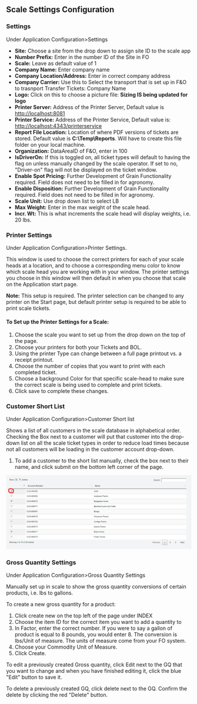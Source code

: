 ﻿## Scale Settings Configuration

### Settings

Under Application Configuration>Settings 

- **Site:** Choose a site from the drop down to assign site ID to the scale app
- **Number Prefix:** Enter in the number ID of the Site in FO
- **Scale:** Leave as default value of 1
- **Company Name:** Enter company name
- **Company Location/Address:** Enter in correct company address
- **Company Carrier:** Use this to Select the transport that is set up in F&O to trasnport Transfer Tickets: Company Name
- **Logo:** Click on this to choose a picture file: **Sizing IS being updated for logo**
- **Printer Server:** Address of the Printer Server, Default value is <http://localhost:8081>
- **Printer Service:** Address of the Printer Service, Default value is: <http://localhost:4343/printerservice>
- **Report File Location:** Location of where PDF versions of tickets are stored. Default value is **C:\Temp\Reports**. Will have to create this file folder on your local machine. 
- **Organization:** DataAreaID of F&O, enter in 100
- **IsDriverOn:** If this is toggled on, all ticket types will default to having the flag on unless manually changed by the scale operator. If set to no, "Driver-on" flag will not be displayed on the ticket window. 
- **Enable Spot Pricing:** Further Development of Grain Functionality required. Field does not need to be filled in for agronomy. 
- **Enable Disposition:** Further Development of Grain Functionality required. Field does not need to be filled in for agronomy.
- **Scale Unit:** Use drop down list to select LB
- **Max Weight:** Enter in the max weight of the scale head. 
- **Incr. Wt:** This is what increments the scale head will display weights, i.e. 20 lbs. 

### Printer Settings
 
Under Application Configuration>Printer Settings.

This window is used to choose the correct printers for each of your scale heads at a location, and to choose a corresponding menu color to know which scale head you are working with in your window. The printer settings you choose in this window will then default in when you choose that scale on the Application start page. 

**Note:** This setup is required. The printer selection can be changed to any printer on the Start page, but default printer setup is required to be able to print scale tickets. 

#### To Set up the Printer Settings for a Scale: 
1. Choose the scale you want to set up from the drop down on the top of the page. 
2. Choose your printers for both your Tickets and BOL.
3. Using the printer Type can change between a full page printout vs. a receipt printout. 
4. Choose the number of copies that you want to print with each completed ticket.
5. Choose a background Color for that specific scale-head to make sure the correct scale is being used to complete and print tickets. 
6. Click save to complete these changes. 

### Customer Short List

Under Application Configuration>Customer Short list

Shows a list of all customers in the scale database in alphabetical order. Checking the Box next to a customer will put that customer into the drop-down list on all the scale ticket types in order to reduce load times because not all customers will be loading in the customer account drop-down. 

1. To add a customer to the short list manually, check the box next to their name, and click submit on the bottom left corner of the page. 

![Scale Customer Short List.](.\assets\images\ScaleApp\CustomerShortList.png "Scale Customer Short List")

### Gross Quantity Settings
Under Application Configuration>Gross Quantity Settings

Manually set up in scale to show the gross quantity conversions of certain products, i.e. lbs to gallons. 

To create a new gross quantity for a product:
1. Click create new on the top left of the page under INDEX
2. Choose the item ID for the correct item you want to add a quantity to
3. In Factor, enter the correct number. If you were to say a gallon of product is equal to 8 pounds, you would enter 8. The conversion is lbs/Unit of measure. The units of measure come from your FO system. 
4. Choose your Commodity Unit of Measure.
5. Click Create. 

To edit a previously created Gross quantity, click Edit next to the GQ that you want to change and when you have finished editing it, click the blue "Edit" button to save it. 

To delete a previously created GQ, click delete next to the GQ. Confirm the delete by clicking the red "Delete" button. 
